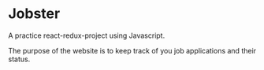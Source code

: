 # Jobster

A practice react-redux-project using Javascript.

The purpose of the website is to keep track of you job applications and their status.

